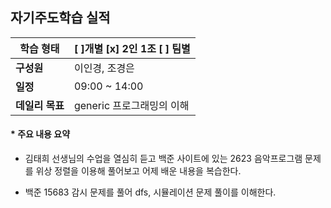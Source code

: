 ## 자기주도학습 실적


| **학습 형태** | [ ]개별 [x] 2인 1조 [ ] 팀별 |
| ------------- | -------------------------- |
| **구성원** | 이인경, 조경은 |
| **일정** | 09:00 ~ 14:00 |
| **데일리 목표** | generic 프로그래밍의 이해 |



#### * 주요 내용 요약

- 김태희 선생님의 수업을 열심히 듣고 백준 사이트에 있는 2623 음악프로그램 문제를 위상 정렬을 이용해 풀어보고 어제 배운 내용을 복습한다. 

- 백준 15683 감시 문제를 풀어 dfs, 시뮬레이션 문제 풀이를 이해한다. 

